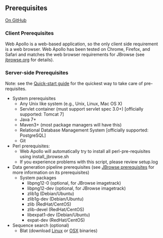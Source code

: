 ## Prerequisites

<a href="https://github.com/GMOD/Apollo/blob/master/docs/Developer.md">On GitHub</a>


### Client Prerequisites

Web Apollo is a web-based application, so the only client side
requirement is a web browser. Web Apollo has been tested on Chrome, Firefox, and Safari
and matches the web browser requirements for JBrowse (see [jbrowse.org](http://jbrowse.org) for details).

### Server-side Prerequisites
Note: see the [Quick-start guide](Quick_start_guide.md) for the
quickest way to take care of pre-requisites.

-   System prerequisites
    -   Any Unix like system (e.g., Unix, Linux, Mac OS X)
    -   Servlet container (must support servlet spec 3.0+) [officially
        supported: Tomcat 7]
    -   Java 7+
    -   Maven3+ (most package managers will have this)
    -   Relational Database Management System [officially supported:
        PostgreSQL]
    -   Git
-   Perl prerequisites:
    -   Web Apollo will automatically try to install all perl-pre-requisites using install_jbrowse.sh
    -   If you experience problems with this script, please review setup.log
-   Data generation pipeline prerequisites (see [JBrowse
    prerequisites](http://gmod.org/wiki/JBrowse_Configuration_Guide) for more
    information on its prerequisites)
    -   System packages
        -   libpng12-0 (optional, for JBrowse imagetrack)
        -   libpng12-dev (optional, for JBrowse imagetrack)
        -   zlib1g (Debian/Ubuntu)
        -   zlib1g-dev (Debian/Ubuntu)
        -   zlib (RedHat/CentOS)
        -   zlib-devel (RedHat/CentOS)
        -   libexpat1-dev (Debian/Ubuntu)
        -   expat-dev (RedHat/CentOS)
-   Sequence search (optional)
    -   Blat (download
        [Linux](http://hgdownload.cse.ucsc.edu/admin/exe/linux.x86_64/)
        or
        [OSX](http://hgdownload.cse.ucsc.edu/admin/exe/macOSX.x86_64/|Mac)
        binaries)

